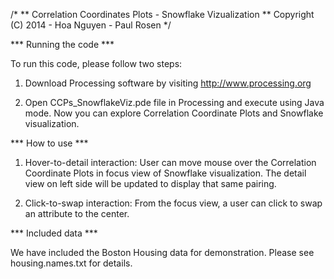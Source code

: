 /*
** Correlation Coordinates Plots - Snowflake Vizualization
** Copyright (C) 2014 - Hoa Nguyen - Paul Rosen
*/


*** Running the code ***

  To run this code, please follow two steps: 
  
  1. Download Processing software by visiting http://www.processing.org

  2. Open CCPs_SnowflakeViz.pde file in Processing and execute using Java mode. Now 
  you can explore Correlation Coordinate Plots and Snowflake visualization.

*** How to use ***

  1. Hover-to-detail interaction: User can move mouse over the Correlation 
  Coordinate Plots in focus view of Snowflake visualization. The detail view on 
  left side will be updated to display that same pairing.

  2. Click-to-swap interaction: From the focus view, a user can click to swap 
  an attribute to the center.

*** Included data ***

  We have included the Boston Housing data for demonstration. 
  Please see housing.names.txt for details.
